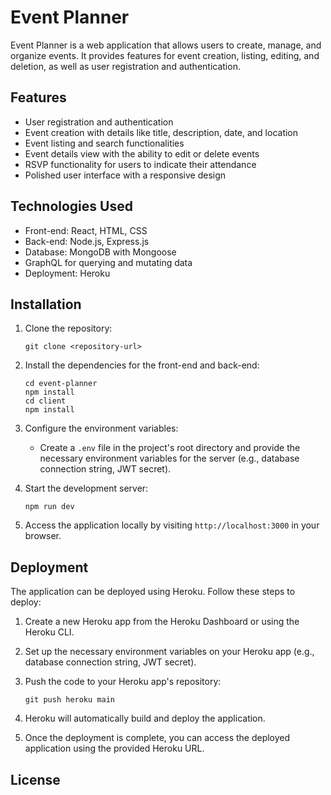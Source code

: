 # Event Planner

Event Planner is a web application that allows users to create, manage, and organize events. It provides features for event creation, listing, editing, and deletion, as well as user registration and authentication.

## Features

- User registration and authentication
- Event creation with details like title, description, date, and location
- Event listing and search functionalities
- Event details view with the ability to edit or delete events
- RSVP functionality for users to indicate their attendance
- Polished user interface with a responsive design

## Technologies Used

- Front-end: React, HTML, CSS
- Back-end: Node.js, Express.js
- Database: MongoDB with Mongoose
- GraphQL for querying and mutating data
- Deployment: Heroku

## Installation

1. Clone the repository:

   ```shell
   git clone <repository-url>
   ```

2. Install the dependencies for the front-end and back-end:

   ```shell
   cd event-planner
   npm install
   cd client
   npm install
   ```

3. Configure the environment variables:
   - Create a `.env` file in the project's root directory and provide the necessary environment variables for the server (e.g., database connection string, JWT secret).

4. Start the development server:

   ```shell
   npm run dev
   ```

5. Access the application locally by visiting `http://localhost:3000` in your browser.

## Deployment

The application can be deployed using Heroku. Follow these steps to deploy:

1. Create a new Heroku app from the Heroku Dashboard or using the Heroku CLI.

2. Set up the necessary environment variables on your Heroku app (e.g., database connection string, JWT secret).

3. Push the code to your Heroku app's repository:

   ```shell
   git push heroku main
   ```

4. Heroku will automatically build and deploy the application.

5. Once the deployment is complete, you can access the deployed application using the provided Heroku URL.


## License